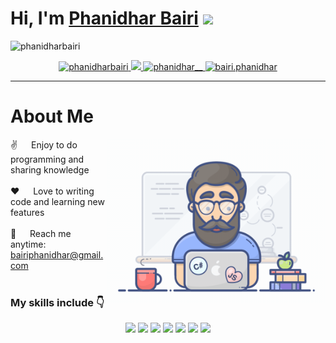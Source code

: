<h1><strong>Hi, I'm <a href="https://phanidharbairi.com">Phanidhar Bairi</a></strong> <img src="https://raw.githubusercontent.com/syedareehaquasar/syedareehaquasar/master/gifs/Hi.gif" width="28px"></h1>

<div align="left"> 
    <img src="https://komarev.com/ghpvc/?username=phanidharbairi" alt="phanidharbairi"> 
</div>
<p align="center">
 <!--<a href="https://alsiam.com" target="blank">
  <img src="https://img.shields.io/badge/Website-DC143C?style=for-the-badge&logo=medium&logoColor=white" alt="alsiam" />
 </a>-->
    <a href="www.linkedin.com/in/phanidhar-bairi-753037300" target="_blank" alt="phanidharbairi">
        <img src="https://img.shields.io/badge/LinkedIn-0077B5?style=for-the-badge&logo=linkedin&logoColor=white" alt="phanidharbairi" />
    </a>
    <a href="https://twitter.com/BairiPhanidhar" target="_blank">
        <img src="https://img.shields.io/badge/Twitter-1DA1F2?style=for-the-badge&logo=twitter&logoColor=white" />
    </a>
    <a href="https://www.instagram.com/phanidhar__/" target="_blank">
      <img src="https://img.shields.io/badge/Instagram-fe4164?style=for-the-badge&logo=instagram&logoColor=white" alt="phanidhar__" />
     </a>
    <a href="https://www.facebook.com/bairi.phanidhar" target="_blank">
      <img src="https://img.shields.io/badge/Facebook-20BEFF?&style=for-the-badge&logo=facebook&logoColor=white" alt="bairi.phanidhar"  />
     </a>
</p>
<hr>

# About Me
 
<p>
 <img align="right" width="350" src="/assets/programmer.gif" alt="Coding gif" />
  
 ✌️ &emsp; Enjoy to do programming and sharing knowledge <br/><br/>
 ❤️ &emsp; Love to writing code and learning new features<br/><br/>
 📧 &emsp; Reach me anytime: bairiphanidhar@gmail.com<br/><br/>
 <!--💬 &emsp; Ask me about anything [here](https://github.com/alsiam/alsiam/issues)-->

</p>


<h3>My skills include 👇</h3>
<div align="center">
    <img src="https://img.shields.io/badge/Javascript-F0DB4F?style=for-the-badge&logo=javascript&logoColor=F0DB4F&labelColor=black">
    <img src="https://img.shields.io/badge/-React-61DBFB?style=for-the-badge&logo=react&logoColor=61DBFB&labelColor=black">
    <img src="https://img.shields.io/badge/HTML5-E34F26?style=for-the-badge&logo=html5&logoColor=white">
    <img src="https://img.shields.io/badge/CSS3-1572B6?style=for-the-badge&logo=css3&logoColor=white">
    <img src="https://img.shields.io/badge/Bootstrap-563D7C?style=for-the-badge&logo=bootstrap&logoColor=white">
    <img src="https://img.shields.io/badge/Visual_Studio-0078d7?style=for-the-badge&logo=visualstudio&logoColor=white">
    <img src="https://img.shields.io/badge/git-%23F05033.svg?style=for-the-badge&logo=git&logoColor=white">
</div>
